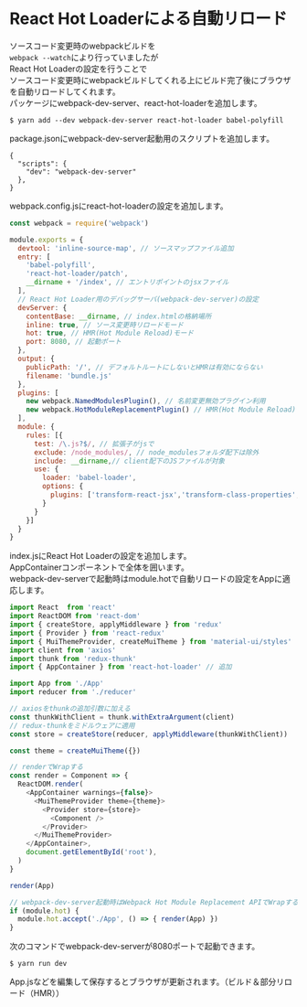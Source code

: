 # React Hot Loaderによる自動リロード
ソースコード変更時のwebpackビルドを  
`webpack --watch`により行っていましたが  
React Hot Loaderの設定を行うことで  
ソースコード変更時にwebpackビルドしてくれる上にビルド完了後にブラウザを自動リロードしてくれます。  
パッケージにwebpack-dev-server、react-hot-loaderを追加します。  

```
$ yarn add --dev webpack-dev-server react-hot-loader babel-polyfill
```

package.jsonにwebpack-dev-server起動用のスクリプトを追加します。

```
{
  "scripts": {
    "dev": "webpack-dev-server"
  },
}
```

webpack.config.jsにreact-hot-loaderの設定を追加します。  

```webpack.config.js
const webpack = require('webpack')

module.exports = {
  devtool: 'inline-source-map', // ソースマップファイル追加 
  entry: [
    'babel-polyfill',
    'react-hot-loader/patch',
    __dirname + '/index', // エントリポイントのjsxファイル
  ],
  // React Hot Loader用のデバッグサーバ(webpack-dev-server)の設定
  devServer: {
    contentBase: __dirname, // index.htmlの格納場所
    inline: true, // ソース変更時リロードモード
    hot: true, // HMR(Hot Module Reload)モード
    port: 8080, // 起動ポート
  },
  output: {
    publicPath: '/', // デフォルトルートにしないとHMRは有効にならない
    filename: 'bundle.js'
  },
  plugins: [
    new webpack.NamedModulesPlugin(), // 名前変更無効プラグイン利用
    new webpack.HotModuleReplacementPlugin() // HMR(Hot Module Reload)プラグイン利用 
  ],
  module: {
    rules: [{
      test: /\.js?$/, // 拡張子がjsで
      exclude: /node_modules/, // node_modulesフォルダ配下は除外
      include: __dirname,// client配下のJSファイルが対象
      use: {
        loader: 'babel-loader',
        options: {
          plugins: ['transform-react-jsx','transform-class-properties','babel-plugin-transform-decorators-legacy','react-hot-loader/babel'] 
        }
      }
    }]
  }
}
```

index.jsにReact Hot Loaderの設定を追加します。  
AppContainerコンポーネントで全体を囲います。  
webpack-dev-serverで起動時はmodule.hotで自動リロードの設定をAppに適応します。  

```index.js
import React  from 'react'
import ReactDOM from 'react-dom'
import { createStore, applyMiddleware } from 'redux'
import { Provider } from 'react-redux'
import { MuiThemeProvider, createMuiTheme } from 'material-ui/styles'
import client from 'axios'
import thunk from 'redux-thunk'
import { AppContainer } from 'react-hot-loader' // 追加

import App from './App'
import reducer from './reducer'

// axiosをthunkの追加引数に加える
const thunkWithClient = thunk.withExtraArgument(client)
// redux-thunkをミドルウェアに適用
const store = createStore(reducer, applyMiddleware(thunkWithClient))

const theme = createMuiTheme({})

// renderでWrapする
const render = Component => {
  ReactDOM.render(
    <AppContainer warnings={false}>
      <MuiThemeProvider theme={theme}>
        <Provider store={store}>
          <Component />
        </Provider>
      </MuiThemeProvider>
    </AppContainer>,
    document.getElementById('root'),
  )
}

render(App)

// webpack-dev-server起動時はWebpack Hot Module Replacement APIでWrapする
if (module.hot) {
  module.hot.accept('./App', () => { render(App) })
}
```

次のコマンドでwebpack-dev-serverが8080ポートで起動できます。

```
$ yarn run dev
```

App.jsなどを編集して保存するとブラウザが更新されます。（ビルド＆部分リロード（HMR））